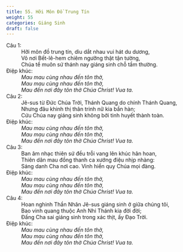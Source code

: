 ```yaml
---
title: 55. Hỡi Môn Đồ Trung Tín
weight: 55
categories: Giáng Sinh
draft: false
---
```

<dl><dt>Câu 1:</dt><dd data-verse="1">Hỡi môn đồ trung tín, dìu dắt nhau vui hát du dương, <br/>Vô nơi Bết-lê-hem chiêm ngưỡng thật tận tường, <br/>Chúa tể muôn sứ thánh nay giáng sinh chỗ tầm thường. </dd><dt>Điệp khúc:</dt><dd data-chorus="1"><em>Mau mau cùng nhau đến tôn thờ, <br/>Mau mau cùng nhau đến tôn thờ, <br/>Mau đến nơi đây tôn thờ Chúa Christ! Vua ta. </em></dd><dt>Câu 2:</dt><dd data-verse="2">Jê-sus từ Đức Chúa Trời, Thánh Quang do chính Thánh Quang, <br/>Nhưng đâu khinh thị thân trinh nữ kia bần hàn; <br/>Cứu Chúa nay giáng sinh không bởi tinh huyết thành toàn. </dd><dt>Điệp khúc:</dt><dd data-chorus="1"><em>Mau mau cùng nhau đến tôn thờ, <br/>Mau mau cùng nhau đến tôn thờ, <br/>Mau đến nơi đây tôn thờ Chúa Christ! Vua ta. </em></dd><dt>Câu 3:</dt><dd data-verse="3"> Ban âm nhạc thiên sứ đều trỗi vang lên khúc hân hoan, <br/>Thiên dân mau đồng thanh ca xướng điệu nhịp nhàng: <br/>Sáng danh Cha nơi cao. Vinh hiển quy Chúa mọi đàng. </dd><dt>Điệp khúc:</dt><dd data-chorus="1"><em>Mau mau cùng nhau đến tôn thờ, <br/>Mau mau cùng nhau đến tôn thờ, <br/>Mau đến nơi đây tôn thờ Chúa Christ! Vua ta. </em></dd><dt>Câu 4:</dt><dd data-verse="4">Hoan nghinh Thần Nhân Jê-sus giáng sinh ở giữa chúng tôi, <br/>Bao vinh quang thuộc Anh Nhi Thánh kia đời đời; <br/>Đấng Cha sai giáng sinh trong xác thịt, ấy Đạo Trời. </dd><dt>Điệp khúc:</dt><dd data-chorus="1"><em>Mau mau cùng nhau đến tôn thờ, <br/>Mau mau cùng nhau đến tôn thờ, <br/>Mau đến nơi đây tôn thờ Chúa Christ! Vua ta. </em></dd></dl>
